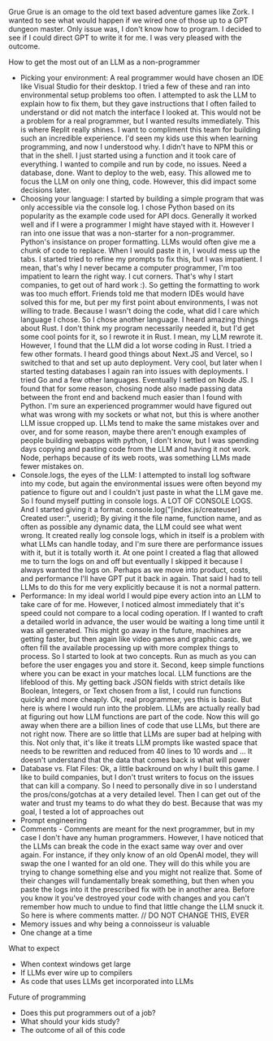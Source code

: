 Grue
Grue is an omage to the old text based adventure games like Zork.
I wanted to see what would happen if we wired one of those up to a GPT dungeon master.
Only issue was, I don't know how to program. I decided to see if I could direct GPT to write it for me.
I was very pleased with the outcome. 

How to get the most out of an LLM as a non-programmer
  - Picking your environment: A real programmer would have chosen an IDE like Visual Studio for their desktop. I tried a few of these and ran into environmental setup problems too often. I attempted to ask the LLM to explain how to fix them, but they gave instructions that I often failed to understand or did not match the interface I looked at. This would not be a problem for a real programmer, but I wanted results immediately. This is where Replit really shines. I want to compliment this team for building such an incredible experience. I'd seen my kids use this when learning programming, and now I understood why. I didn't have to NPM this or that in the shell. I just started using a function and it took care of everything. I wanted to compile and run by code, no issues. Need a database, done. Want to deploy to the web, easy. This allowed me to focus the LLM on only one thing, code. However, this did impact some decisions later.
  - Choosing your language: I started by building a simple program that was only accessible via the console log. I chose Python based on its popularity as the example code used for API docs. Generally it worked well and if I were a programmer I might have stayed with it. However I ran into one issue that was a non-starter for a non-programmer. Python's insistance on proper formatting. LLMs would often give me a chunk of code to replace. When I would paste it in, I would mess up the tabs. I started tried to refine my prompts to fix this, but I was impatient. I mean, that's why I never became a computer programmer, I'm too impatient to learn the right way. I cut corners. That's why I start companies, to get out of hard work :). So getting the formatting to work was too much effort. Friends told me that modern IDEs would have solved this for me, but per my first point about environments, I was not willing to trade. Because I wasn't doing the code, what did I care which language I chose. So I chose another language. I heard amazing things about Rust. I don't think my program necessarily needed it, but I'd get some cool points for it, so I rewrote it in Rust. I mean, my LLM rewrote it. However, I found that the LLM did a lot worse coding in Rust. I tried a few other formats. I heard good things about Next.JS and Vercel, so I switched to that and set up auto deployment. Very cool, but later when I started testing databases I again ran into issues with deployments. I tried Go and a few other languages. Eventually I settled on Node JS. I found that for some reason, chosing node also made passing data between the front end and backend much easier than I found with Python. I'm sure an experienced programmer would have figured out what was wrong with my sockets or what not, but this is where another LLM issue cropped up. LLMs tend to make the same mistakes over and over, and for some reason, maybe there aren't enough examples of people building webapps with python, I don't know, but I was spending days copying and pasting code from the LLM and having it not work. Node, perhaps because of its web roots, was something LLMs made fewer mistakes on. 
  - Console.logs, the eyes of the LLM: I attempted to install log software into my code, but again the environmental issues were often beyond my patience to figure out and I couldn't just paste in what the LLM gave me. So I found myself putting in console logs. A LOT OF CONSOLE LOGS. And I started giving it a format. console.log("[index.js/createuser] Created user:", userid); By giving it the file name, function name, and as often as possible any dynamic data, the LLM could see what went wrong. It created really log console logs, which in itself is a problem with what LLMs can handle today, and I'm sure there are performance issues with it, but it is totally worth it. At one point I created a flag that allowed me to turn the logs on and off but eventually I skipped it because I always wanted the logs on. Perhaps as we move into product, costs, and performance I'll have GPT put it back in again. That said I had to tell LLMs to do this for me very explicitly because it is not a normal pattern.
  - Performance: In my ideal world I would pipe every action into an LLM to take care of for me. However, I noticed almost immediately that it's speed could not compare to a local coding operation. If I wanted to craft a detailed world in advance, the user would be waiting a long time until it was all generated. This might go away in the future, machines are getting faster, but then again like video games and graphic cards, we often fill the available processing up with more complex things to process. So I started to look at two concepts. Run as much as you can before the user engages you and store it. Second, keep simple functions where you can be exact in your matches local. LLM functions are the lifeblood of this. My getting back JSON fields with strict details like Boolean, Integers, or Text chosen from a list, I could run functions quickly and more cheaply. Ok, real programmer, yes this is basic. But here is where I would run into the problem. LLMs are actually really bad at figuring out how LLM functions are part of the code. Now this will go away when there are a billion lines of code that use LLMs, but there are not right now. There are so little that LLMs are super bad at helping with this. Not only that, it's like it treats LLM prompts like wasted space that needs to be rewritten and reduced from 40 lines to 10 words and ... It doesn't understand that the data that comes back is what will power 
  - Database vs. Flat Files: Ok, a little backround on why I built this game. I like to build companies, but I don't trust writers to focus on the issues that can kill a company. So I need to personally dive in so I understand the pros/cons/gotchas at a very detailed level. Then I can get out of the water and trust my teams to do what they do best. Because that was my goal, I tested a lot of approaches out 
  - Prompt engineering
  - Comments - Comments are meant for the next programmer, but in my case I don't have any human programmers. However, I have noticed that the LLMs can break the code in the exact same way over and over again. For instance, if they only know of an old OpenAI model, they will swap the one I wanted for an old one. They will do this while you are trying to change something else and you might not realize that. Some of their changes will fundamentally break something, but then when you paste the logs into it the prescribed fix with be in another area. Before you know it you've destroyed your code with changes and you can't remember how much to undue to find that little change the LLM snuck it. So here is where comments matter. // DO NOT CHANGE THIS, EVER
  - Memory issues and why being a connoisseur is valuable
  - One change at a time

What to expect
  - When context windows get large
  - If LLMs ever wire up to compilers
  - As code that uses LLMs get incorporated into LLMs

Future of programming
  - Does this put programmers out of a job?
  - What should your kids study?
  - The outcome of all of this code
